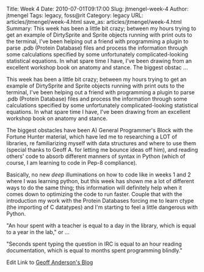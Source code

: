 Title: Week 4
Date: 2010-07-01T09:17:00
Slug: jtmengel-week-4
Author: jtmengel
Tags: legacy, foss@rit
Category: legacy
URL: articles/jtmengel/week-4.html
save_as: articles/jtmengel/week-4.html
Summary: This week has been a little bit crazy; between my hours trying to get an example of DirtySprite and Sprite objects running with print outs to the terminal, I've been helping out a friend with programming a plugin to parse .pdb (Protein Database) files and process the information through some calculations specified by some unfortunately complicated-looking statistical equations. In what spare time I have, I've been drawing from an excellent workshop book on anatomy and stance.  The biggest obstac ... 

This week has been a little bit crazy; between my hours trying to get an
example of DirtySprite and Sprite objects running with print outs to the
terminal, I've been helping out a friend with programming a plugin to parse
.pdb (Protein Database) files and process the information through some
calculations specified by some unfortunately complicated-looking statistical
equations. In what spare time I have, I've been drawing from an excellent
workshop book on anatomy and stance.

The biggest obstacles have been A) General Programmer's Block with the Fortune
Hunter material, which have led me to researching a LOT of libraries, re
familiarizing myself with data structures and where to use them (special
thanks to Geoff A. for letting me bounce ideas off him), and reading others'
code to absorb different manners of syntax in Python (which of course, I am
learning to code in Pep-8 compliance).

Basically, no new *deep* illuminations on how to code like in weeks 1 and 2
where I was learning python, but this week has shown me a lot of different
ways to do the same thing; this information will definitely help when it comes
down to optimizing the code to run faster. Couple that with the introduction
my work with the Protein Databases forcing me to learn ctype (the importing of
C datatypes) and I'm starting to feel a little dangerous with Python.

"An hour spent with a teacher is equal to a day in the library, which is equal
to a year in the lab," or ...

"Seconds spent typing the question in IRC is equal to an hour reading
documentation, which is equal to months spent programming blindly."

Edit Link to [Geoff Anderson's Blog](http://www.geoffreyanderson.net/blog/)


